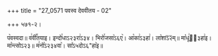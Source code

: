 +++
title = "27_0571 पवस्व देववीतय - 02"

+++
५७१-२।

प꣥वस्वदा॥ व꣢वी꣡꣯तयाइ। इन्दो꣯धाऽ२३रा꣢ऽ३४। भिरो꣯जसा꣥ऽ६ए꣥। आ꣡का꣢ऽ३हा꣢। ला꣡शाऽ᳒२᳒म्॥ मा꣡धू꣢ऽ᳐३हा꣢इ। मा꣡न्त्सोऽ२३॥ म꣢नो꣡ऽ२३४वा꣥। सा꣤ऽ५दोऽ६"हा꣥इ॥